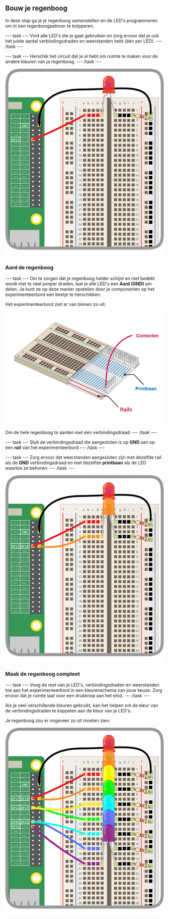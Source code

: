 ## Bouw je regenboog

In deze stap ga je je regenboog samenstellen en de LED's programmeren om in een regenboogpatroon te knipperen.

\--- task \--- Vind alle LED's die je gaat gebruiken en zorg ervoor dat je ook het juiste aantal verbindingsdraden en weerstanden hebt (één per LED). \--- /task \---

\--- taak \--- Herschik het circuit dat je al hebt om ruimte te maken voor de andere kleuren van je regenboog. \--- /task \---

![Circuit herschikt](images/oneled.png)

### Aard de regenboog

\--- task \--- Om te zorgen dat je regenboog helder schijnt en niet bedekt wordt met te veel jumper draden, laat je alle LED's een **Aard (GND)** pin delen. Je kunt ze op deze manier opstellen door je componenten op het experimenteerbord een beetje te herschikken.

Het experimenteerbord ziet er van binnen zo uit:

![Experimenteerbord dwarsdoorsnede](images/breadboardxsection.png)

Om de hele regenboog te aarden met één verbindingsdraad: \--- /taak \---

\--- task \--- Sluit de verbindingsdraad die aangesloten is op **GND** aan op een **rail** van het experimenteerbord \--- /task \---

\--- task \--- Zorg ervoor dat weerstanden aangesloten zijn met dezelfde rail als de **GND** verbindingsdraad en met dezelfde **printbaan** als de LED waartoe ze behoren: \--- /task \---

![LED's toevoegen](images/twoleds.png)

### Maak de regenboog compleet

\--- task \--- Voeg de rest van je LED's, verbindingsdraden en weerstanden toe aan het experimenteerbord in een kleurenschema van jouw keuze. Zorg ervoor dat je ruimte laat voor een drukknop aan het eind. \--- /task \---

Als je veel verschillende kleuren gebruikt, kan het helpen om de kleur van de verbindingsdraden te koppelen aan de kleur van je LED's.

Je regenboog zou er ongeveer zo uit moeten zien:

![Regenboog LED's](images/rainbowleds.png)